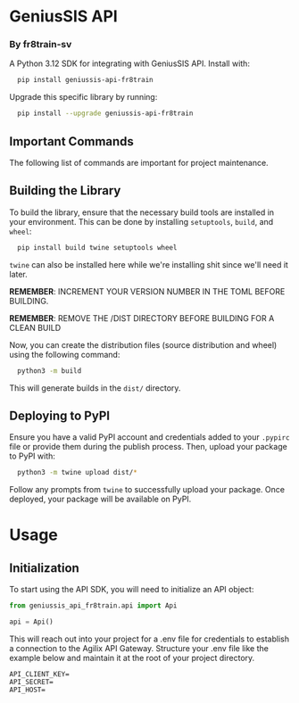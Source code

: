 # GeniusSIS API
### By fr8train-sv

A Python 3.12 SDK for integrating with GeniusSIS API. Install with:

```bash
  pip install geniussis-api-fr8train
```

Upgrade this specific library by running:

```bash
  pip install --upgrade geniussis-api-fr8train
```

## Important Commands

The following list of commands are important for project maintenance.

## Building the Library

To build the library, ensure that the necessary build tools are installed in your environment. This can be done by installing `setuptools`, `build`, and `wheel`:

```bash
  pip install build twine setuptools wheel
```

`twine` can also be installed here while we're installing shit since we'll need it later. 

**REMEMBER**: INCREMENT YOUR VERSION NUMBER IN THE TOML BEFORE BUILDING.  

**REMEMBER**: REMOVE THE /DIST DIRECTORY BEFORE BUILDING FOR A CLEAN BUILD

Now, you can create the distribution files (source distribution and wheel) using the following command:

```bash
  python3 -m build
```

This will generate builds in the `dist/` directory.

## Deploying to PyPI

Ensure you have a valid PyPI account and credentials added to your `.pypirc` file or provide them during the publish process. Then, upload your package to PyPI with:

```bash
  python3 -m twine upload dist/*
```

Follow any prompts from `twine` to successfully upload your package. Once deployed, your package will be available on PyPI. 

# Usage

## Initialization

To start using the API SDK, you will need to initialize an API object:

```python
from geniussis_api_fr8train.api import Api

api = Api()
```

This will reach out into your project for a .env file for credentials to establish a connection to the Agilix API Gateway.
Structure your .env file like the example below and maintain it at the root of your project directory.

```dotenv
API_CLIENT_KEY=
API_SECRET=
API_HOST=
```